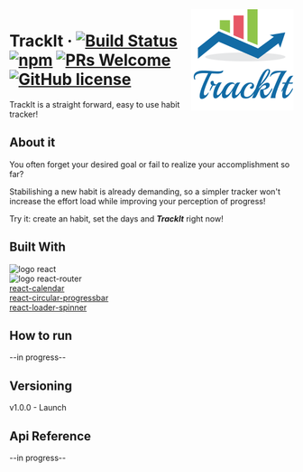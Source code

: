 <img src="./public/assets/logo_TrackIt.png" alt="Logo of the project" align="right"/>

# TrackIt &middot; [![Build Status](https://img.shields.io/travis/npm/npm/latest.svg?style=flat-square)](https://travis-ci.org/npm/npm) [![npm](https://img.shields.io/npm/v/npm.svg?style=flat-square)](https://www.npmjs.com/package/npm) [![PRs Welcome](https://img.shields.io/badge/PRs-welcome-brightgreen.svg?style=flat-square)](http://makeapullrequest.com) [![GitHub license](https://img.shields.io/badge/license-MIT-blue.svg?style=flat-square)](https://github.com/your/your-project/blob/master/LICENSE)

TrackIt is a straight forward, easy to use habit tracker!


## About it

You often forget your desired goal or fail to realize your accomplishment so far?

Stabilishing a new habit is already demanding, so a simpler tracker won't increase the effort load while improving your perception of progress!

Try it: create an habit, set the days and ***TrackIt*** right now!

## Built With
<img src="https://img.shields.io/badge/React-20232A?style=for-the-badge&logo=react&logoColor=61DAFB" alt="logo react"/> </br>
<img src="https://img.shields.io/badge/React_Router-CA4245?style=for-the-badge&logo=react-router&logoColor=white" alt="logo react-router"/> </br>
[react-calendar](https://github.com/wojtekmaj/react-calendar#readme) </br>
[react-circular-progressbar](https://github.com/kevinsqi/react-circular-progressbar#readme) </br>
[react-loader-spinner](https://www.npmjs.com/package/react-loader-spinner) </br>

## How to run

--in progress--

## Versioning

v1.0.0 - Launch

## Api Reference

--in progress--
